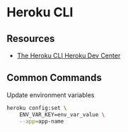 # Heroku CLI

Resources
---

- [The Heroku CLI  Heroku Dev Center][1]

<!-- Links -->
[1]: https://devcenter.heroku.com/articles/heroku-cli

Common Commands
---

Update environment variables

```bash
heroku config:set \
    ENV_VAR_KEY=env_var_value \
    --app=app-name
```
